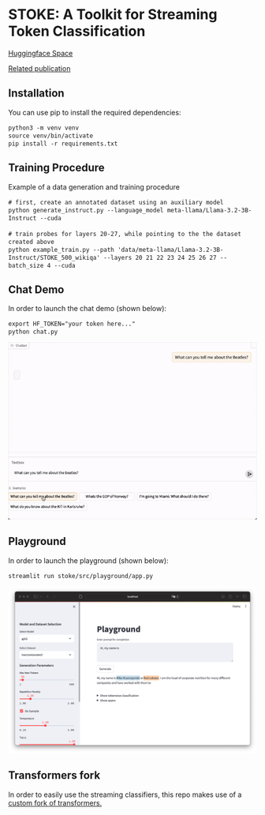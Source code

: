 # STOKE: A Toolkit for Streaming Token Classification

[Huggingface Space](https://huggingface.co/spaces/nicpopovic/stoke)

[Related publication](https://ember.nicpopovic.com)

## Installation
You can use pip to install the required dependencies:
```
python3 -m venv venv
source venv/bin/activate
pip install -r requirements.txt
```
## Training Procedure
Example of a data generation and training procedure
```
# first, create an annotated dataset using an auxiliary model
python generate_instruct.py --language_model meta-llama/Llama-3.2-3B-Instruct --cuda

# train probes for layers 20-27, while pointing to the the dataset created above
python example_train.py --path 'data/meta-llama/Llama-3.2-3B-Instruct/STOKE_500_wikiqa' --layers 20 21 22 23 24 25 26 27 --batch_size 4 --cuda
```

## Chat Demo
In order to launch the chat demo (shown below):
```
export HF_TOKEN="your token here..."
python chat.py
```
![](stoke/docs/images/chat_demo.gif)


## Playground
In order to launch the playground (shown below):
```
streamlit run stoke/src/playground/app.py
```

![](stoke/docs/images/playground.png)

## Transformers fork

In order to easily use the streaming classifiers, this repo makes use of a [custom fork of transformers.](https://github.com/nicpopovic/transformers/tree/4.45-STOKE)